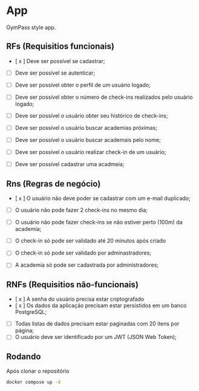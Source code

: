 # App

GymPass style app.


## RFs (Requisitios funcionais)
- [ x ] Deve ser possível se cadastrar;
- [ ] Deve ser possível se autenticar;
- [ ] Deve ser possível obter o perfil de um usuário logado;
- [ ] Deve ser possível obter o número de check-ins realizados pelo usuário logado;
- [ ] Deve ser possível o usuário obter seu histórico de check-ins;
- [ ] Deve ser possível o usuário buscar academias próximas;
- [ ] Deve ser possível o usuário buscar academais pelo nome;
- [ ] Deve ser possível o usuário realizar check-in de um usuário;
- [ ] Deve ser possível cadastrar uma acadmeia;


## Rns (Regras de negócio)

- [ x ] O usuário não deve poder se cadastrar com um e-mail duplicado;
- [ ] O usuário não pode fazer 2 check-ins no mesmo dia;
- [ ] O usuário não pode fazer check-ins se não estiver perto (100m) da academia;
- [ ] O check-in só pode ser validado até 20 minutos após criado
- [ ] O check-in só pode ser validado por adminastradores;
- [ ] A academia só pode ser cadastrada por administradores;


## RNFs (Requisitios não-funcionais)

- [ x ] A senha do usuário precisa estar criptografado
- [ x ] Os dados da aplicação precisam estar persistidos em um banco PostgreSQL;
- [ ] Todas listas de dados precisam estar paginadas com 20 itens por página;
- [ ] O usuário deve ser identificado por um JWT (JSON Web Token);

## Rodando
Após clonar o repositório
```sh
docker compose up -d
```
